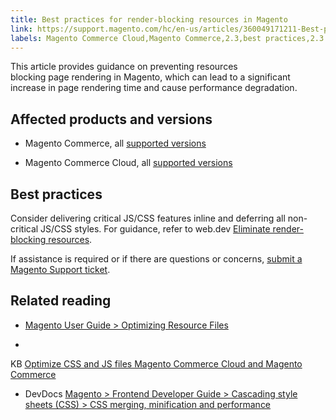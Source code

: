 ```yaml
---
title: Best practices for render-blocking resources in Magento 
link: https://support.magento.com/hc/en-us/articles/360049171211-Best-practices-for-render-blocking-resources-in-Magento-
labels: Magento Commerce Cloud,Magento Commerce,2.3,best practices,2.3.x,CSS,Javascript,2.4,2.4.x
---
```


This article provides guidance on preventing resources blocking page rendering in Magento, which can lead to a significant increase in page rendering time and cause performance degradation.

## Affected products and versions

* Magento Commerce, all [supported versions](https://magento.com/sites/default/files/magento-software-lifecycle-policy.pdf)

* Magento Commerce Cloud, all [supported versions](https://magento.com/sites/default/files/magento-software-lifecycle-policy.pdf)

## Best practices

Consider delivering critical JS/CSS features inline and deferring all non-critical JS/CSS styles. For guidance, refer to web.dev [Eliminate render-blocking resources](https://web.dev/render-blocking-resources/).

If assistance is required or if there are questions or concerns, [submit a Magento Support ticket](https://support.magento.com/hc/en-us/articles/360019088251-Submit-a-support-ticket).

## Related reading

* [Magento User Guide > Optimizing Resource Files](https://docs.magento.com/user-guide/system/file-optimization.html)

* 
KB [Optimize CSS and JS files Magento Commerce Cloud and Magento Commerce](https://support.magento.com/hc/en-us/articles/360044482152-CSS-and-Javascript-file-optimization-on-Magento-Commerce-Cloud-and-Magento-Commerce)

* DevDocs [Magento > Frontend Developer Guide > Cascading style sheets (CSS) > CSS merging, minification and performance](https://devdocs.magento.com/guides/v2.3/frontend-dev-guide/css-topics/css-overview.html#css-merging-minification-and-performance)

